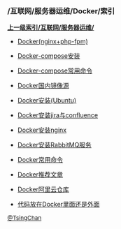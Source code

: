 ### /互联网/服务器运维/Docker/索引


**[上一级索引/互联网/服务器运维/](/互联网/服务器运维/)**

- [Docker(nginx+php-fpm)](/互联网/服务器运维/Docker/Docker(nginx+php-fpm))

- [Docker-compose安装](/互联网/服务器运维/Docker/Docker-compose安装)

- [Docker-compose常用命令](/互联网/服务器运维/Docker/Docker-compose常用命令)

- [Docker国内镜像源](/互联网/服务器运维/Docker/Docker国内镜像源)

- [Docker安装(Ubuntu)](/互联网/服务器运维/Docker/Docker安装(Ubuntu))

- [Docker安装jira与confluence](/互联网/服务器运维/Docker/Docker安装jira与confluence)

- [Docker安装nginx](/互联网/服务器运维/Docker/Docker安装nginx)

- [Docker安装RabbitMQ服务](/互联网/服务器运维/Docker/Docker安装RabbitMQ服务)

- [Docker常用命令](/互联网/服务器运维/Docker/Docker常用命令)

- [Docker推荐文章](/互联网/服务器运维/Docker/Docker推荐文章)

- [Docker阿里云仓库](/互联网/服务器运维/Docker/Docker阿里云仓库)

- [代码放在Docker里面还是外面](/互联网/服务器运维/Docker/代码放在Docker里面还是外面)


<font size=2 color='grey'> [@TsingChan](https://github.com/tsingchan) </font>


